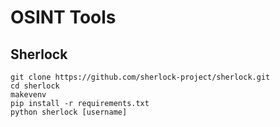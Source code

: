 # OSINT Tools

## Sherlock

```
git clone https://github.com/sherlock-project/sherlock.git
cd sherlock
makevenv
pip install -r requirements.txt
python sherlock [username]
```
